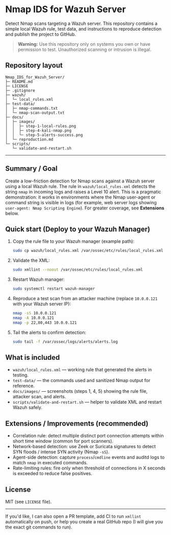 # Nmap IDS for Wazuh Server

Detect Nmap scans targeting a Wazuh server. This repository contains a simple local Wazuh rule, test data, and instructions to reproduce detection and publish the project to GitHub.

> **Warning:** Use this repository only on systems you own or have permission to test. Unauthorized scanning or intrusion is illegal.

## Repository layout

```
Nmap_IDS_for_Wazuh_Server/
├─ README.md
├─ LICENSE
├─ .gitignore
├─ wazuh/
│  └─ local_rules.xml
├─ test-data/
│  ├─ nmap-commands.txt
│  └─ nmap-scan-output.txt
├─ docs/
│  ├─ images/
│  │  ├─ step-1-local-rules.png
│  │  ├─ step-4-kali-nmap.png
│  │  └─ step-5-alerts-success.png
│  └─ reproduction.md
└─ scripts/
   └─ validate-and-restart.sh
```

---

## Summary / Goal

Create a low-friction detection for Nmap scans against a Wazuh server using a local Wazuh rule. The rule in `wazuh/local_rules.xml` detects the string `nmap` in incoming logs and raises a Level 10 alert. This is a pragmatic demonstration: it works in environments where the Nmap user-agent or command string is visible in logs (for example, web server logs showing `user-agent: Nmap Scripting Engine`). For greater coverage, see **Extensions** below.

## Quick start (Deploy to your Wazuh Manager)

1. Copy the rule file to your Wazuh manager (example path):
   ```bash
   sudo cp wazuh/local_rules.xml /var/ossec/etc/rules/local_rules.xml
   ```
2. Validate the XML:
   ```bash
   sudo xmllint --noout /var/ossec/etc/rules/local_rules.xml
   ```
3. Restart Wazuh manager:
   ```bash
   sudo systemctl restart wazuh-manager
   ```
4. Reproduce a test scan from an attacker machine (replace `10.0.0.121` with your Wazuh server IP):
   ```bash
   nmap -sS 10.0.0.121
   nmap -A 10.0.0.121
   nmap -p 22,80,443 10.0.0.121
   ```
5. Tail the alerts to confirm detection:
   ```bash
   sudo tail -f /var/ossec/logs/alerts/alerts.log
   ```

## What is included
* `wazuh/local_rules.xml` — working rule that generated the alerts in testing.
* `test-data/` — the commands used and sanitized Nmap output for reference.
* `docs/images/` — screenshots (steps 1, 4, 5) showing the rule file, attacker scan, and alerts.
* `scripts/validate-and-restart.sh` — helper to validate XML and restart Wazuh safely.

## Extensions / Improvements (recommended)
* Correlation rule: detect multiple distinct port connection attempts within short time window (common for port scanners).
* Network-based detection: use Zeek or Suricata signatures to detect SYN floods / intense SYN activity (Nmap `-sS`).
* Agent-side detection: capture `process`/`cmdline` events and auditd logs to match `nmap` in executed commands.
* Rate-limiting rules: fire only when threshold of connections in X seconds is exceeded to reduce false positives.

## License
MIT (see `LICENSE` file).

---
If you'd like, I can also open a PR template, add CI to run `xmllint` automatically on push, or help you create a real GitHub repo (I will give you the exact git commands to run).

